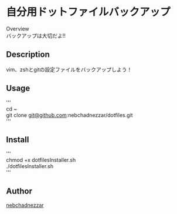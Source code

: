 自分用ドットファイルバックアップ
====

Overview  
バックアップは大切だよ!!  
## Description
vim、zshとgitの設定ファイルをバックアップしよう！  
## Usage
'''  
cd ~  
git clone git@github.com:nebchadnezzar/dotfiles.git  
'''  
  
## Install
'''  
chmod +x dotfilesInstaller.sh  
./dotfilesInstaller.sh  
'''  
## Author
[nebchadnezzar](https://github.com/nebchadnezzar)
